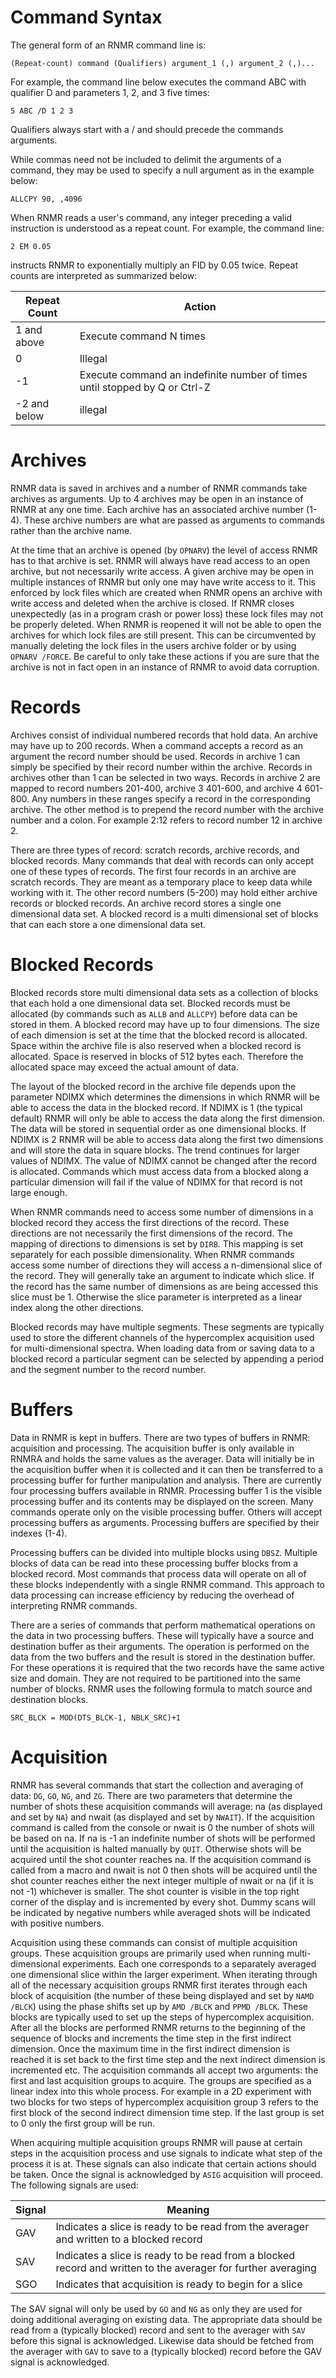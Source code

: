 # Command Syntax
The general form of an RNMR command line is:

    (Repeat-count) command (Qualifiers) argument_1 (,) argument_2 (,)...

For example, the command line below executes the command ABC with qualifier D and parameters 1, 2, and 3 five times:

    5 ABC /D 1 2 3

Qualifiers always start with a / and should precede the commands arguments.

While commas need not be included to delimit the arguments of a command, they may be used to specify a null
argument as in the example below:

    ALLCPY 90, ,4096

When RNMR reads a user's command, any integer preceding a valid instruction is understood as a repeat count. For
example, the command line:

    2 EM 0.05

instructs RNMR to exponentially multiply an FID by 0.05 twice.
Repeat counts are interpreted as summarized below:

Repeat Count | Action
------------ | ------
1 and above  | Execute command N times
0            | Illegal
-1           | Execute command an indefinite number of times until stopped by Q or Ctrl-Z
-2 and below | illegal

# Archives
RNMR data is saved in archives and a number of RNMR commands take archives as arguments. Up to 4 archives may be open in
an instance of RNMR at any one time. Each archive has an associated archive number (1-4). These archive numbers are what
are passed as arguments to commands rather than the archive name.

<a name="archive_access"></a>
At the time that an archive is opened (by `OPNARV`) the level of access RNMR has to that archive is set. RNMR will
always have read access to an open archive, but not necessarily write access. A given archive may be open in multiple
instances of RNMR but only one may have write access to it. This enforced by lock files which are created when RNMR
opens an archive with write access and deleted when the archive is closed. If RNMR closes unexpectedly (as in a program
crash or power loss) these lock files may not be properly deleted. When RNMR is reopened it will not be able to open the
archives for which lock files are still present. This can be circumvented by manually deleting the lock files in the
users archive folder or by using `OPNARV /FORCE`. Be careful to only take these actions if you are sure that the archive
is not in fact open in an instance of RNMR to avoid data corruption.

# Records
Archives consist of individual numbered records that hold data. An archive may have up to 200 records. When a command
accepts a record as an argument the record number should be used. Records in archive 1 can simply be specified by their
record number within the archive. Records in archives other than 1 can be selected in two ways. Records in archive 2 are
mapped to record numbers 201-400, archive 3 401-600, and archive 4 601-800. Any numbers in these ranges specify a record
in the corresponding archive. The other method is to prepend the record number with the archive number and a colon. For
example 2:12 refers to record number 12 in archive 2.

<a name="record_type"></a>
There are three types of record: scratch records, archive records, and blocked records. Many commands that deal with
records can only accept one of these types of records. The first four records in an archive are scratch records. They
are meant as a temporary place to keep data while working with it. The other record numbers (5-200) may hold either
archive records or blocked records. An archive record stores a single one dimensional data set. A blocked record is a
multi dimensional set of blocks that can each store a one dimensional data set.

# Blocked Records
Blocked records store multi dimensional data sets as a collection of blocks that each hold a one dimensional data set.
Blocked records must be allocated (by commands such as `ALLB` and `ALLCPY`) before data can be stored in them. A blocked
record may have up to four dimensions. The size of each dimension is set at the time that the blocked record is
allocated. Space within the archive file is also reserved when a blocked record is allocated. Space is reserved in
blocks of 512 bytes each. Therefore the allocated space may exceed the actual amount of data.

<a name="ndimx"></a>
The layout of the blocked record in the archive file depends upon the parameter NDIMX which determines the dimensions in
which RNMR will be able to access the data in the blocked record. If NDIMX is 1 (the typical default) RNMR will only be
able to access the data along the first dimension. The data will be stored in sequential order as one dimensional
blocks. If NDIMX is 2 RNMR will be able to access data along the first two dimensions and will store the data in square
blocks. The trend continues for larger values of NDIMX. The value of NDIMX cannot be changed after the record is
allocated. Commands which must access data from a blocked along a particular dimension will fail if the value of NDIMX
for that record is not large enough.

<a name="slice"></a>
When RNMR commands need to access some number of dimensions in a blocked record they access the first directions of the
record. These directions are not necessarily the first dimensions of the record. The mapping of directions to dimensions
is set by `DIRB`. This mapping is set separately for each possible dimensionality. When RNMR commands access some number
of directions they will access a n-dimensional slice of the record. They will generally take an argument to indicate
which slice. If the record has the same number of dimensions as are being accessed this slice must be 1. Otherwise the
slice parameter is interpreted as a linear index along the other directions.

<a name="nseg"></a>
Blocked records may have multiple segments. These segments are typically used to store the different channels of the
hypercomplex acquisition used for multi-dimensional spectra. When loading data from or saving data to a blocked record
a particular segment can be selected by appending a period and the segment number to the record number.

# Buffers
Data in RNMR is kept in buffers. There are two types of buffers in RNMR: acquisition and processing. The acquisition
buffer is only available in RNMRA and holds the same values as the averager. Data will initially be in the acquisition
buffer when it is collected and it can then be transferred to a processing buffer for further manipulation and analysis.
There are currently four processing buffers available in RNMR. Processing buffer 1 is the visible processing buffer and
its contents may be displayed on the screen. Many commands operate only on the visible processing buffer. Others will
accept processing buffers as arguments. Processing buffers are specified by their indexes (1-4).

Processing buffers can be divided into multiple blocks using `DBSZ`. Multiple blocks of data can be read into these
processing buffer blocks from a blocked record. Most commands that process data will operate on all of these blocks
independently with a single RNMR command. This approach to data processing can increase efficiency by reducing the
overhead of interpreting RNMR commands.

There are a series of commands that perform mathematical operations on the data in two processing buffers. These will
typically have a source and destination buffer as their arguments. The operation is performed on the data from the two
buffers and the result is stored in the destination buffer. For these operations it is required that the two records
have the same active size and domain. They are not required to be partitioned into the same number of blocks. RNMR uses
the following formula to match source and destination blocks.

    SRC_BLCK = MOD(DTS_BLCK-1, NBLK_SRC)+1

# Acquisition
RNMR has several commands that start the collection and averaging of data: `DG`, `GO`, `NG`, and `ZG`. There are two
parameters that determine the number of shots these acquisition commands will average: na (as displayed and set by `NA`)
and nwait (as displayed and set by `NWAIT`). If the acquisition command is called from the console or nwait is 0 the
number of shots will be based on na. If na is -1 an indefinite number of shots will be performed until the acquisition
is halted manually by `QUIT`. Otherwise shots will be acquired until the shot counter reaches na. If the acquisition
command is called from a macro and nwait is not 0 then shots will be acquired until the shot counter reaches either the
next integer multiple of nwait or na (if it is not -1) whichever is smaller. The shot counter is visible in the top
right corner of the display and is incremented by every shot. Dummy scans will be indicated by negative numbers while
averaged shots will be indicated with positive numbers.

<a name="acqgrp"></a>
Acquisition using these commands can consist of multiple acquisition groups. These acquisition groups are primarily used
when running multi-dimensional experiments. Each one corresponds to a separately averaged one dimensional slice within
the larger experiment. When iterating through all of the necessary acquisition groups RNMR first iterates through each
block of acquisition (the number of these being displayed and set by `NAMD /BLCK`) using the phase shifts set up by
`AMD /BLCK` and `PPMD /BLCK`. These blocks are typically used to set up the steps of hypercomplex acquisition. After all
the blocks are performed RNMR returns to the beginning of the sequence of blocks and increments the time step in the
first indirect dimension. Once the maximum time in the first indirect dimension is reached it is set back to the first
time step and the next indirect dimension is incremented etc. The acquisition commands all accept two arguments: the
first and last acquisition groups to acquire. The groups are specified as a linear index into this whole process. For
example in a 2D experiment with two blocks for two steps of hypercomplex acquisition group 3 refers to the first block
of the second indirect dimension time step. If the last group is set to 0 only the first group will be run.

<a name="signals"></a>
When acquiring multiple acquisition groups RNMR will pause at certain steps in the acquisition process and use signals
to indicate what step of the process it is at. These signals can also indicate that certain actions should be taken.
Once the signal is acknowledged by `ASIG` acquisition will proceed. The following signals are used:

Signal | Meaning
------ | -------
GAV    | Indicates a slice is ready to be read from the averager and written to a blocked record
SAV    | Indicates a slice is ready to be read from a blocked record and written to the averager for further averaging
SGO    | Indicates that acquisition is ready to begin for a slice

The SAV signal will only be used by `GO` and `NG` as only they are used for doing additional averaging on existing data.
The appropriate data should be read from a (typically blocked) record and sent to the averager with `SAV` before this
signal is acknowledged. Likewise data should be fetched from the averager with `GAV` to save to a (typically blocked)
record before the GAV signal is acknowledged.
